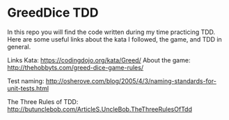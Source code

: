# GreedDice TDD

In this repo you will find the code written during my time practicing TDD.
Here are some useful links about the kata I followed, the game, and TDD in general.

Links
Kata: https://codingdojo.org/kata/Greed/
About the game: http://thehobbyts.com/greed-dice-game-rules/

Test naming: http://osherove.com/blog/2005/4/3/naming-standards-for-unit-tests.html

The Three Rules of TDD: http://butunclebob.com/ArticleS.UncleBob.TheThreeRulesOfTdd
